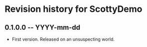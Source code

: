 # Revision history for ScottyDemo

## 0.1.0.0 -- YYYY-mm-dd

* First version. Released on an unsuspecting world.
